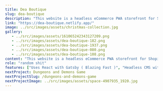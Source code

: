 ```yaml
---
title: Dea Boutique
slug: dea-boutique
description: "This website is a headless eCommerce PWA storefront for Shopify. Powered by Gatsby and maintained by Shopify CMS"
link: "https://dea-boutique.netlify.app/"
image: ../src/images/assets/christmas-collection.jpg
gallery:
   - ../src/images/assets/161065242343127209.png
   - ../src/images/assets/dea-boutique-182.png
   - ../src/images/assets/dea-boutique-1937.png
   - ../src/images/assets/dea-boutique-080.png
   - ../src/images/assets/dea-boutique-108.png
content: "This website is a headless eCommerce PWA storefront for Shopify. Powered by Gatsby and maintained by Shopify CMS"
role: "random shit"
features: ["Uses React with Gatsby ( Blazing Fast )", "Headless CMS with Shopify CMS","GraphQL","Shopify Store API", "SEO supported ( with og tags )","Product Search with pagination","Create an account on checkout","Social media share","Responsive Design"]
nextProject: Dungeons and Demons Game
nextProjectSlug: /dungeons-and-demons-game
nextProjectImage: ../src/images/assets/space-4907935_1920.jpg
---
```


